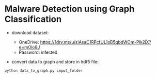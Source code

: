 # Malware Detection using Graph Classification
- download dataset:
  * OneDrive: https://1drv.ms/u/s!AsaC1RPcfUL1oB5qbdWOm-PIk2jX?e=mOlo6J
  * Password: infected
 
- convert data to graph and store in hdf5 file:
```console
python data_to_graph.py input_folder
```
  

